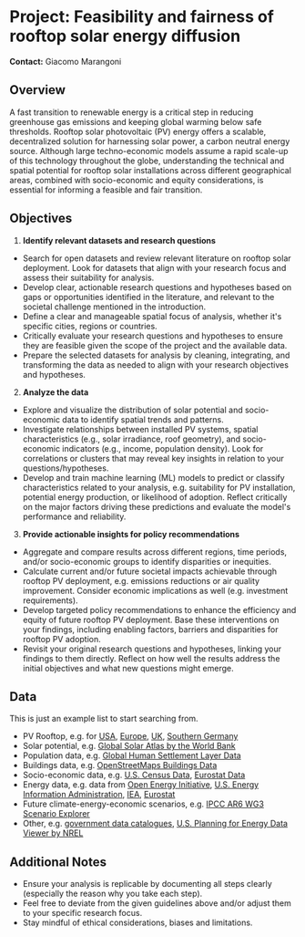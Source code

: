 # Project: Feasibility and fairness of rooftop solar energy diffusion
**Contact:** Giacomo Marangoni

## Overview

A fast transition to renewable energy is a critical step in reducing greenhouse gas emissions and keeping global warming below safe thresholds. Rooftop solar photovoltaic (PV) energy offers a scalable, decentralized solution for harnessing solar power, a carbon neutral energy source. Although large techno-economic models assume a rapid scale-up of this technology throughout the globe, understanding the technical and spatial potential for rooftop solar installations across different geographical areas, combined with socio-economic and equity considerations, is essential for informing a feasible and fair transition.

## Objectives

1. **Identify relevant datasets and research questions**  
  - Search for open datasets and review relevant literature on rooftop solar deployment. Look for datasets that align with your research focus and assess their suitability for analysis.
  - Develop clear, actionable research questions and hypotheses based on gaps or opportunities identified in the literature, and relevant to the societal challenge mentioned in the introduction.
  - Define a clear and manageable spatial focus of analysis, whether it's specific cities, regions or countries.
  - Critically evaluate your research questions and hypotheses to ensure they are feasible given the scope of the project and the available data.
  - Prepare the selected datasets for analysis by cleaning, integrating, and transforming the data as needed to align with your research objectives and hypotheses.

2. **Analyze the data**  
  - Explore and visualize the distribution of solar potential and socio-economic data to identify spatial trends and patterns.
  - Investigate relationships between installed PV systems, spatial characteristics (e.g., solar irradiance, roof geometry), and socio-economic indicators (e.g., income, population density). Look for correlations or clusters that may reveal key insights in relation to your questions/hypotheses.
  - Develop and train machine learning (ML) models to predict or classify characteristics related to your analysis, e.g. suitability for PV installation, potential energy production, or likelihood of adoption. Reflect critically on the major factors driving these predictions and evaluate the model's performance and reliability.

3. **Provide actionable insights for policy recommendations**  
  - Aggregate and compare results across different regions, time periods, and/or socio-economic groups to identify disparities or inequities.
  - Calculate current and/or future societal impacts achievable through rooftop PV deployment, e.g. emissions reductions or air quality improvement. Consider economic implications as well (e.g. investment requirements).
  - Develop targeted policy recommendations to enhance the efficiency and equity of future rooftop PV deployment. Base these interventions on your findings, including enabling factors, barriers and disparities for rooftop PV adoption.
  - Revisit your original research questions and hypotheses, linking your findings to them directly. Reflect on how well the results address the initial objectives and what new questions might emerge.

## Data
This is just an example list to start searching from.

- PV Rooftop, e.g. for [USA](https://data.openei.org/submissions/4), [Europe](https://www.sciencedirect.com/science/article/pii/S1364032119305179), [UK](https://www.nature.com/articles/s41597-020-00739-0), [Southern Germany](https://www.nature.com/articles/s41597-023-02539-8)
- Solar potential, e.g. [Global Solar Atlas by the World Bank](https://globalsolaratlas.info)
- Population data, e.g. [Global Human Settlement Layer Data](https://human-settlement.emergency.copernicus.eu/)
- Buildings data, e.g. [OpenStreetMaps Buildings Data](https://osmbuildings.org/data/)
- Socio-economic data, e.g. [U.S. Census Data](https://data.census.gov/), [Eurostat Data](https://ec.europa.eu/eurostat/web/main/data)
- Energy data, e.g. data from [Open Energy Initiative](https://data.openei.org/submissions/all), [U.S. Energy Information Administration](https://atlas.eia.gov/search),  [IEA](https://www.iea.org/data-and-statistics/data-sets?filter=electricity), [Eurostat](https://ec.europa.eu/eurostat/web/energy/database)
- Future climate-energy-economic scenarios, e.g. [IPCC AR6 WG3 Scenario Explorer](https://data.ene.iiasa.ac.at/ar6/#/workspaces)
- Other, e.g. [government data catalogues](https://github.com/awesomedata/awesome-public-datasets?tab=readme-ov-file#government), [U.S. Planning for Energy Data Viewer by NREL](https://maps.nrel.gov/slope/data-viewer) 

## Additional Notes
- Ensure your analysis is replicable by documenting all steps clearly (especially the reason why you take each step).
- Feel free to deviate from the given guidelines above and/or adjust them to your specific research focus.
- Stay mindful of ethical considerations, biases and limitations.
